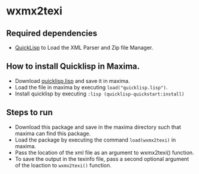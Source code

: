 
# wxmx2texi

## Required dependencies 
- [QuickLisp](https://www.quicklisp.org/beta/) to Load the XML Parser and Zip file Manager.

## How to install Quicklisp in Maxima.
- Download [quicklisp.lisp](https://beta.quicklisp.org/quicklisp.lisp) and save it in maxima.
- Load the file in maxima by executing ```load("quicklisp.lisp")```.
- Install quicklisp by executing ```:lisp (quicklisp-quickstart:install)```


## Steps to run
- Download this package and save in the maxima directory such that maxima can find this package.
- Load the package by executing the command ```load(wxmx2texi)``` in maxima. 
- Pass the location of the xml file as an argument to wxmx2texi() function.
- To save the output in the texinfo file, pass a second optional argument of the loaction to ```wxmx2texi()``` function.  

